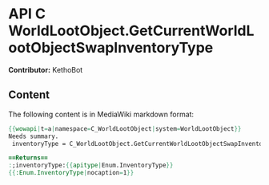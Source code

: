 # API C WorldLootObject.GetCurrentWorldLootObjectSwapInventoryType

**Contributor:** KethoBot

## Content

The following content is in MediaWiki markdown format:

```mediawiki
{{wowapi|t=a|namespace=C_WorldLootObject|system=WorldLootObject}}
Needs summary.
 inventoryType = C_WorldLootObject.GetCurrentWorldLootObjectSwapInventoryType()

==Returns==
:;inventoryType:{{apitype|Enum.InventoryType}}
{{:Enum.InventoryType|nocaption=1}}
```